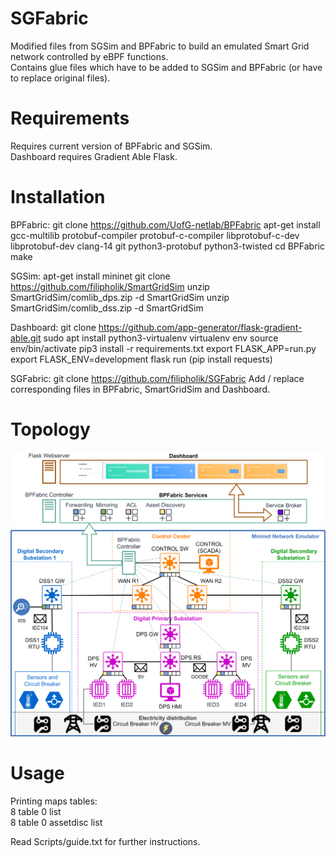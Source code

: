 # SGFabric
Modified files from SGSim and BPFabric to build an emulated Smart Grid network controlled by eBPF functions.    
Contains glue files which have to be added to SGSim and BPFabric (or have to replace original files).    

# Requirements
Requires current version of BPFabric and SGSim.  
Dashboard requires Gradient Able Flask. 

# Installation
BPFabric: 
git clone https://github.com/UofG-netlab/BPFabric
apt-get install gcc-multilib protobuf-compiler protobuf-c-compiler libprotobuf-c-dev libprotobuf-dev clang-14 git python3-protobuf python3-twisted
cd BPFabric
make 

SGSim: 
apt-get install mininet
git clone https://github.com/filipholik/SmartGridSim 
unzip SmartGridSim/comlib_dps.zip -d SmartGridSim
unzip SmartGridSim/comlib_dss.zip -d SmartGridSim

Dashboard:
git clone https://github.com/app-generator/flask-gradient-able.git
sudo apt install python3-virtualenv
virtualenv env
source env/bin/activate
pip3 install -r requirements.txt
export FLASK_APP=run.py
export FLASK_ENV=development
flask run 
(pip install requests)

SGFabric:
git clone https://github.com/filipholik/SGFabric
Add / replace corresponding files in BPFabric, SmartGridSim and Dashboard.   

# Topology 
![SGFabric topology](https://github.com/filipholik/SGFabric/blob/main/SGFabric.png)

# Usage


Printing maps tables:  
8 table 0 list   
8 table 0 assetdisc list  

Read Scripts/guide.txt for further instructions. 
